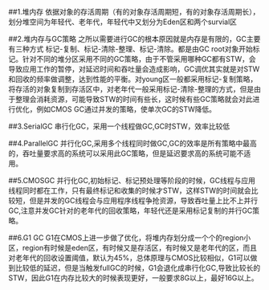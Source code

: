 ##1.堆内存
依据对象的存活周期（有的对象存活周期短，有的对象存活周期长），划分堆空间为年轻代、老年代，年轻代中又划分为Eden区和两个survial区

##2.堆内存与GC策略
之所以需要进行GC的根本原因就是内存是有限的，GC主要有三种方式
标记-复制、标记-清除-整理、标记-清除。都是由GC root对象开始标记。针对不同的堆分区采用不同的GC策略，由于不管采用哪种GC都有STW，会导致应用工作的暂停，对延迟时间和吞吐量会造成影响，GC调优其实就是对STW和回收的频率做调整，达到性能的平衡。对young区一般都采用标记-复制策略，将存活的对象复制到存活区中，对老年代一般采用标记-清除-整理的方式，但是由于整理会消耗资源，可能导致STW的时间有些长，这时候有些GC策略就会对此进行优化，例如CMOS GC通过并发的策略，使单次GC的STW降低。

##3.SerialGC
串行化GC，采用一个线程做GC,GC时STW，效率比较低

##4.ParallelGC
并行化GC,采用多个线程同时做GC,GC的效率是所有策略中最高的，吞吐量要求高的系统可以采用此GC策略，但是延迟要求高的系统可能不适用。

##5.CMOSGC
并行化GC,初始标记、标记预处理等阶段的时候，GC线程与应用线程同时都在工作，只有最终标记和收集的时候才STW，这样STW的时间就会比较短，但是并发的GC线程会与应用程序线程争抢资源，导致吞吐量上比不上并行GC,注意并发GC针对的老年代的回收策略，年轻代还是采用标记复制的并行GC策略。

##6.G1 GC
G1在CMOS上进一步做了优化，将堆内存划分成一个个的region小区，region有时候是eden区，有时候又是存活区，有时候又是老年代的区，而且对老年代的回收设置阈值，默认为45%，总体原理与CMOS比较相似，G1可以做到比较低的延迟，但是当触发fullGC的时候，G1会退化成串行化GC,导致比较长的STW，因此G1在内存比较大的时候表现更好，一般要求8G以上，最好16G以上。